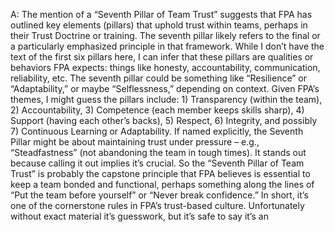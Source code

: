 A: The mention of a “Seventh Pillar of Team Trust” suggests that FPA has outlined key elements (pillars) that uphold trust within teams, perhaps in their Trust Doctrine or training. The seventh pillar likely refers to the final or a particularly emphasized principle in that framework. While I don’t have the text of the first six pillars here, I can infer that these pillars are qualities or behaviors FPA expects: things like honesty, accountability, communication, reliability, etc. The seventh pillar could be something like “Resilience” or “Adaptability,” or maybe “Selflessness,” depending on context. Given FPA’s themes, I might guess the pillars include: 1) Transparency (within the team), 2) Accountability, 3) Competence (each member keeps skills sharp), 4) Support (having each other’s backs), 5) Respect, 6) Integrity, and possibly 7) Continuous Learning or Adaptability. If named explicitly, the Seventh Pillar might be about maintaining trust under pressure – e.g., “Steadfastness” (not abandoning the team in tough times). It stands out because calling it out implies it’s crucial. So the “Seventh Pillar of Team Trust” is probably the capstone principle that FPA believes is essential to keep a team bonded and functional, perhaps something along the lines of “Put the team before yourself” or “Never break confidence.” In short, it’s one of the cornerstone rules in FPA’s trust-based culture. Unfortunately without exact material it’s guesswork, but it’s safe to say it’s an